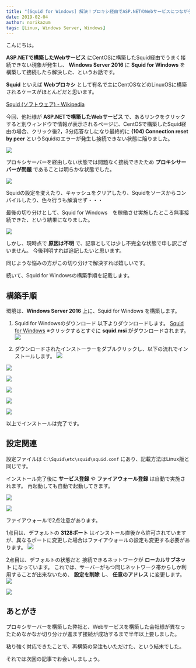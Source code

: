```yaml
---
title: "[Squid for Windows] 解決！プロキシ経由でASP.NETのWebサービスにつながらない"
date: 2019-02-04
author: norikazum
tags: [Linux, Windows Server, Windows]
---
```


こんにちは。

**ASP.NETで構築したWebサービス** にCentOSに構築したSquid経由でうまく接続できない現象が発生し、 **Windows Server 2016** に **Squid for Windows** を構築して接続したら解決した、というお話です。

**Squid** といえば **Webプロキシ** として有名で主にCentOSなどのLinuxOSに構築されるケースがほとんどだと思います。

[Squid (ソフトウェア) - Wikipedia](https://ja.wikipedia.org/wiki/Squid_(%E3%82%BD%E3%83%95%E3%83%88%E3%82%A6%E3%82%A7%E3%82%A2))

今回、他社様が **ASP.NETで構築したWebサービス** で、あるリンクをクリックすると別ウィンドウで情報が表示されるページに、CentOSで構築したSquid経由の場合、クリック後2，3分応答なしになり最終的に **(104) Connection reset by peer** というSquidのエラーが発生し接続できない状態に陥りました。

![](images/squid-for-windows-asp-net-web-service-cannot-connected-1.png)

プロキシサーバーを経由しない状態では問題なく接続できたため **プロキシサーバーが問題** であることは明らかな状態でした。

![](images/squid-for-windows-asp-net-web-service-cannot-connected-2.png)

Squidの設定を変えたり、キャッシュをクリアしたり、Squidをソースからコンパイルしたり、色々行うも解消せず・・・

最後の切り分けとして、Squid for Windows　を稼働させ実施したところ無事接続できた、という結果になりました。

![](images/squid-for-windows-asp-net-web-service-cannot-connected-3.png)

しかし、現時点で **原因は不明** で、記事としては少し不完全な状態で申し訳ございません。
今後判明すれば追記したいと思います。

同じような悩みの方がこの切り分けで解決すれば嬉しいです。

続いて、Squid for Windowsの構築手順を記載します。

## 構築手順

環境は、**Windows Server 2016** 上に、Squid for Windows を構築します。

1. Squid for Windowsのダウンロード
以下よりダウンロードします。
[Squid for Windows](http://squid.diladele.com/)
※クリックするとすぐに **squid.msi** がダウンロードされます。
![](images/squid-for-windows-asp-net-web-service-cannot-connected-4.png)

1. ダウンロードされたインストーラーをダブルクリックし、以下の流れでインストールします。
![](images/squid-for-windows-asp-net-web-service-cannot-connected-5.png)

![](images/squid-for-windows-asp-net-web-service-cannot-connected-6.png)

![](images/squid-for-windows-asp-net-web-service-cannot-connected-7.png)

![](images/squid-for-windows-asp-net-web-service-cannot-connected-8.png)

![](images/squid-for-windows-asp-net-web-service-cannot-connected-9.png)

![](images/squid-for-windows-asp-net-web-service-cannot-connected-10.png)

以上でインストールは完了です。

## 設定関連

設定ファイルは `C:\Squid\etc\squid\squid.conf` にあり、記載方法はLinux版と同じです。

インストール完了後に **サービス登録** や **ファイアウォール登録** は自動で実施されます。
再起動しても自動で起動してきます。

![](images/squid-for-windows-asp-net-web-service-cannot-connected-11.png)

![](images/squid-for-windows-asp-net-web-service-cannot-connected-12.png)

ファイアウォールで2点注意があります。

1点目は、デフォルトの **3128ポート** はインストール直後から許可されていますが、異なるポートに変更した場合はファイアウォールの設定も変更する必要があります。
![](images/squid-for-windows-asp-net-web-service-cannot-connected-13.png)

2点目は、デフォルトの状態だと 接続できるネットワークが **ローカルサブネット** になっています。
これでは、サーバーがもつ同じネットワーク帯からしか利用することが出来ないため、 **設定を削除** し、 **任意のアドレス** に変更します。
![](images/squid-for-windows-asp-net-web-service-cannot-connected-14.png)

![](images/squid-for-windows-asp-net-web-service-cannot-connected-15.png)

## あとがき

プロキシサーバーを構築した弊社と、Webサービスを構築した会社様が異なったためなかなか切り分けが進まず接続が成功するまで半年以上要しました。

粘り強く対応できたことで、再構築の発注もいただけた、という結末でした。

それでは次回の記事でお会いしましょう。